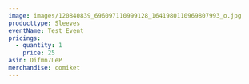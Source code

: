 ```yaml
---
image: images/120840839_696097110999128_1641980110969807993_o.jpg
producttype: Sleeves
eventName: Test Event
pricings:
  - quantity: 1
    price: 25
asin: Difmn7LeP
merchandise: comiket
---
```

